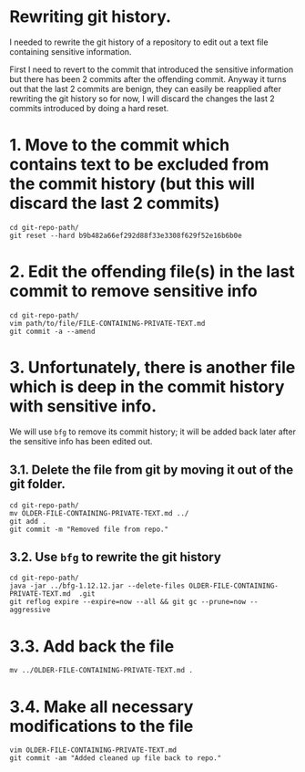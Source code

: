 # Rewriting git history.
I needed to rewrite the git history of a repository to edit out a text file containing sensitive information.

First I need to revert to the commit that introduced the sensitive information but there has been 2 commits after the offending commit.
Anyway it turns out that the last 2 commits are benign, they can easily be reapplied after rewriting the git history so for now, 
I will discard the changes the last 2 commits introduced by doing a hard reset.


# 1. Move to the commit which contains text to be excluded from the commit history (but this will discard the last 2 commits)
```
cd git-repo-path/
git reset --hard b9b482a66ef292d88f33e3308f629f52e16b6b0e
```

# 2. Edit the offending file(s) in the last commit to remove sensitive info
```
cd git-repo-path/
vim path/to/file/FILE-CONTAINING-PRIVATE-TEXT.md
git commit -a --amend
```


# 3. Unfortunately, there is another file which is deep in the commit history with sensitive info.
We will use `bfg` to remove its commit history; it will be added back later after the sensitive info has been edited out.

## 3.1. Delete the file from git by moving it out of the git folder.
```
cd git-repo-path/
mv OLDER-FILE-CONTAINING-PRIVATE-TEXT.md ../
git add .
git commit -m "Removed file from repo."
```

## 3.2. Use `bfg` to rewrite the git history 
```
cd git-repo-path/
java -jar ../bfg-1.12.12.jar --delete-files OLDER-FILE-CONTAINING-PRIVATE-TEXT.md  .git
git reflog expire --expire=now --all && git gc --prune=now --aggressive
```

# 3.3. Add back the file
```
mv ../OLDER-FILE-CONTAINING-PRIVATE-TEXT.md .
```

# 3.4. Make all necessary modifications to the file
```
vim OLDER-FILE-CONTAINING-PRIVATE-TEXT.md
git commit -am "Added cleaned up file back to repo."
```







